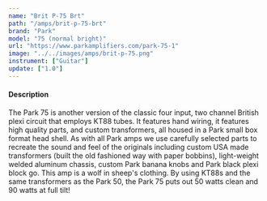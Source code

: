 ```yaml
---
name: "Brit P-75 Brt"
path: "/amps/brit-p-75-brt"
brand: "Park"
model: "75 (normal bright)"
url: "https://www.parkamplifiers.com/park-75-1"
image: "../../images/amps/brit-p-75.png"
instrument: ["Guitar"]
update: ["1.0"]
---
```

#### Description
The Park 75 is another version of the classic four input, two channel British plexi circuit that employs KT88 tubes. It features hand wiring, it features high quality parts, and custom transformers, all housed in a Park small box format head shell. As with all Park amps we use carefully selected parts to recreate the sound and feel of the originals including custom USA made transformers (built the old fashioned way with paper bobbins), light-weight welded aluminum chassis, custom Park banana knobs and Park black plexi block go. This amp is a wolf in sheep's clothing. By using KT88s and the same transformers as the Park 50, the Park 75 puts out 50 watts clean and 90 watts at full tilt!